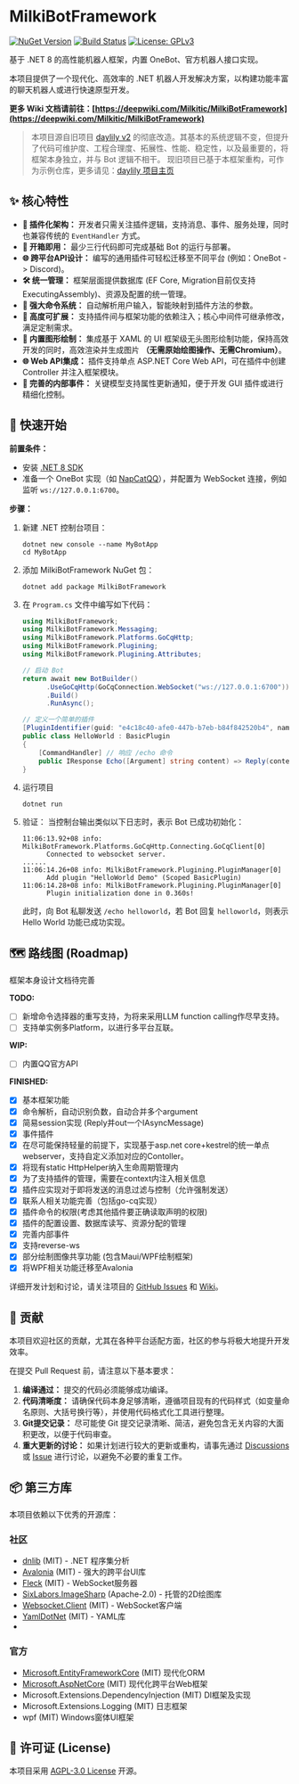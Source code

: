 # MilkiBotFramework

[![NuGet Version](https://img.shields.io/nuget/v/MilkiBotFramework.svg?style=flat-square)](https://www.nuget.org/packages/MilkiBotFramework/)
[![Build Status](https://img.shields.io/github/actions/workflow/status/Milkitic/MilkiBotFramework/pr-build-check.yml?branch=main&style=flat-square)](https://github.com/Milkitic/MilkiBotFramework/actions)
[![License: GPLv3](https://img.shields.io/badge/License-GPLv3-yellow.svg?style=flat-square)](https://opensource.org/licenses/MIT)

基于 .NET 8 的高性能机器人框架，内置 OneBot、官方机器人接口实现。

本项目提供了一个现代化、高效率的 .NET 机器人开发解决方案，以构建功能丰富的聊天机器人或进行快速原型开发。

**更多 Wiki 文档请前往：[https://deepwiki.com/Milkitic/MilkiBotFramework](https://deepwiki.com/Milkitic/MilkiBotFramework)**

> 本项目源自旧项目 [daylily v2](https://github.com/Milkitic/daylily/tree/archived/v2) 的彻底改造。其基本的系统逻辑不变，但提升了代码可维护度、工程合理度、拓展性、性能、稳定性，以及最重要的，将框架本身独立，并与 Bot 逻辑不相干。
> 现旧项目已基于本框架重构，可作为示例仓库，更多请见：[daylily 项目主页](https://github.com/Milkitic/daylily)

## ✨ 核心特性

*   **🔌 插件化架构：** 开发者只需关注插件逻辑，支持消息、事件、服务处理，同时也兼容传统的 `EventHandler` 方式。
*   **🚀 开箱即用：** 最少三行代码即可完成基础 Bot 的运行与部署。
*   **🌐 跨平台API设计：** 编写的通用插件可轻松迁移至不同平台 (例如：OneBot -> Discord)。
*   **🛠️ 统一管理：** 框架层面提供数据库 (EF Core, Migration目前仅支持ExecutingAssembly)、资源及配置的统一管理。
*   **💬 强大命令系统：** 自动解析用户输入，智能映射到插件方法的参数。
*   **🔧 高度可扩展：** 支持插件间与框架功能的依赖注入；核心中间件可继承修改，满足定制需求。
*   **🎨 内置图形绘制：** 集成基于 XAML 的 UI 框架级无头图形绘制功能，保持高效开发的同时，高效渲染并生成图片 **（无需原始绘图操作、无需Chromium）**。
*   **🌐 Web API集成：** 插件支持单点 ASP.NET Core Web API，可在插件中创建 Controller 并注入框架模块。
*   **🔔 完善的内部事件：** 关键模型支持属性更新通知，便于开发 GUI 插件或进行精细化控制。

## 🚀 快速开始

**前置条件：**
*   安装 [.NET 8 SDK](https://dotnet.microsoft.com/download/dotnet/8.0)
*   准备一个 OneBot 实现（如 [NapCatQQ](https://github.com/NapNeko/NapCatQQ)），并配置为 WebSocket 连接，例如监听 `ws://127.0.0.1:6700`。

**步骤：**

1. 新建 .NET 控制台项目：
    ```pwsh
    dotnet new console --name MyBotApp
    cd MyBotApp
    ```

2. 添加 MilkiBotFramework NuGet 包：
    ```pwsh
    dotnet add package MilkiBotFramework
    ```
    
3. 在 `Program.cs` 文件中编写如下代码：

    ```cs
    using MilkiBotFramework;
    using MilkiBotFramework.Messaging;
    using MilkiBotFramework.Platforms.GoCqHttp;
    using MilkiBotFramework.Plugining;
    using MilkiBotFramework.Plugining.Attributes;

    // 启动 Bot
    return await new BotBuilder()
          .UseGoCqHttp(GoCqConnection.WebSocket("ws://127.0.0.1:6700")) // 配置连接 OneApi
          .Build()
          .RunAsync();

    // 定义一个简单的插件
    [PluginIdentifier(guid: "e4c18c40-afe0-447b-b7eb-b84f842520b4", name: "HelloWorld Demo")]
    public class HelloWorld : BasicPlugin
    {
        [CommandHandler] // 响应 /echo 命令
        public IResponse Echo([Argument] string content) => Reply(content); // 回复接收到的内容
    }
    ```

4. 运行项目
    ```pwsh
    dotnet run
    ```

5.  验证：
    当控制台输出类似以下日志时，表示 Bot 已成功初始化：
    ```
    11:06:13.92+08 info: MilkiBotFramework.Platforms.GoCqHttp.Connecting.GoCqClient[0]
          Connected to websocket server.
    ......
    11:06:14.26+08 info: MilkiBotFramework.Plugining.PluginManager[0]
          Add plugin "HelloWorld Demo" (Scoped BasicPlugin)
    11:06:14.28+08 info: MilkiBotFramework.Plugining.PluginManager[0]
          Plugin initialization done in 0.360s!
    ```
    此时，向 Bot 私聊发送 `/echo helloworld`，若 Bot 回复 `helloworld`，则表示 Hello World 功能已成功实现。

## 🗺️ 路线图 (Roadmap)

框架本身设计文档待完善

**TODO:**
- [ ] 新增命令选择器的重写支持，为将来采用LLM function calling作尽早支持。
- [ ] 支持单实例多Platform，以进行多平台互联。
 
**WIP:**
- [ ] 内置QQ官方API

**FINISHED:**
- [x] 基本框架功能
- [x] 命令解析，自动识别负数，自动合并多个argument
- [x] 简易session实现 (Reply并out一个IAsyncMessage)
- [x] 事件插件
- [x] 在尽可能保持轻量的前提下，实现基于asp.net core+kestrel的统一单点webserver，支持自定义添加对应的Contoller。
- [x] 将现有static HttpHelper纳入生命周期管理内
- [x] 为了支持插件的管理，需要在context内注入相关信息
- [x] 插件应实现对于即将发送的消息过滤与控制（允许强制发送）
- [x] 联系人相关功能完善（包括go-cq实现）
- [x] 插件命令的权限(考虑其他插件要正确读取声明的权限)
- [x] 插件的配置设置、数据库读写、资源分配的管理
- [x] 完善内部事件
- [x] 支持reverse-ws
- [x] 部分绘制图像共享功能 (包含Maui/WPF绘制框架)
- [x] 将WPF相关功能迁移至Avalonia

详细开发计划和讨论，请关注项目的 [GitHub Issues](https://github.com/Milkitic/MilkiBotFramework/issues) 和 [Wiki](https://deepwiki.com/Milkitic/MilkiBotFramework)。

## 🤝 贡献

本项目欢迎社区的贡献，尤其在各种平台适配方面，社区的参与将极大地提升开发效率。

在提交 Pull Request 前，请注意以下基本要求：
1.  **编译通过：** 提交的代码必须能够成功编译。
2.  **代码清晰度：** 请确保代码本身足够清晰，遵循项目现有的代码样式（如变量命名原则、大括号换行等），并使用代码格式化工具进行整理。
3.  **Git提交记录：** 尽可能使 Git 提交记录清晰、简洁，避免包含无关内容的大面积更改，以便于代码审查。
4.  **重大更新的讨论：** 如果计划进行较大的更新或重构，请事先通过 [Discussions](https://github.com/Milkitic/MilkiBotFramework/discussions) 或 [Issue](https://github.com/Milkitic/MilkiBotFramework/issues) 进行讨论，以避免不必要的重复工作。

## 📦 第三方库

本项目依赖以下优秀的开源库：

### 社区
* [dnlib](https://github.com/0xd4d/dnlib) (MIT) - .NET 程序集分析
* [Avalonia](https://github.com/AvaloniaUI/Avalonia) (MIT) - 强大的跨平台UI库
* [Fleck](https://github.com/statianzo/Fleck) (MIT) - WebSocket服务器
* [SixLabors.ImageSharp](https://github.com/SixLabors/ImageSharp) (Apache-2.0) - 托管的2D绘图库
* [Websocket.Client](https://github.com/Marfusios/websocket-client) (MIT) - WebSocket客户端
* [YamlDotNet](https://github.com/aaubry/YamlDotNet) (MIT) - YAML库
* 
### 官方
* [Microsoft.EntityFrameworkCore](https://github.com/dotnet/efcore) (MIT) 现代化ORM
* [Microsoft.AspNetCore](https://github.com/dotnet/aspnetcore) (MIT) 现代化跨平台Web框架
* Microsoft.Extensions.DependencyInjection (MIT) DI框架及实现
* Microsoft.Extensions.Logging (MIT) 日志框架
* wpf (MIT) Windows窗体UI框架


## 📄 许可证 (License)
本项目采用 [AGPL-3.0 License](https://opensource.org/license/gpl-3-0) 开源。
